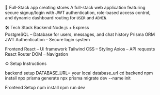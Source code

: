 🚀 Full-Stack app creating stores
A full-stack web application featuring secure signup/login with JWT authentication, role-based access control, and dynamic dashboard routing for `USER` and `ADMIN`.

🛠 Tech Stack
Backend
Node.js + Express  
PostgreSQL – Database for users, messages, and chat history
Prisma ORM 
JWT Authentication – Secure login system

Frontend
React – UI framework
Tailwind CSS – Styling
Axios – API requests
React Router DOM – Navigation

⚙️ Setup Instructions

backend setup
DATABASE_URL= your local database_url
cd backend 
npm install 
npx prisma generate 
npx prisma migrate dev --name init

Frontend Setup
npm install 
npm run dev

